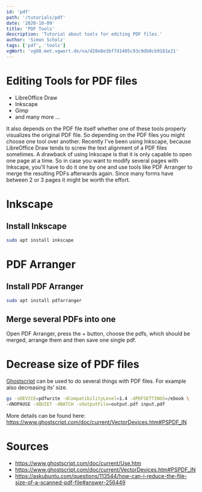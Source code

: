 ```yaml
---
id: 'pdf'
path: '/tutorials/pdf'
date: '2020-10-09'
title: 'PDF Tools'
description: 'Tutorial about tools for editing PDF files.'
author: 'Simon Scholz'
tags: ['pdf', 'tools']
vgWort: 'vg08.met.vgwort.de/na/d28e8e3bf7d1405c93c9db0cb9181e21'
---
```


# Editing Tools for PDF files

- LibreOffice Draw
- Inkscape
- Gimp
- and many more ...

It also depends on the PDF file itself whether one of these tools properly visualizes the original PDF file.
So depending on the PDF files you might choose one tool over another.
Recently I've been using Inkscape, because LibreOffice Draw tends to screw the text alignment of a PDF files sometimes.
A drawback of using Inkscape is that it is only capable to open one page at a time.
So in case you want to modify several pages with Inkscape, you'll have to do it one by one and use tools like PDF Arranger to merge the resulting PDFs afterwards again.
Since many forms have between 2 or 3 pages it might be worth the effort.

# Inkscape

## Install Inkscape

```bash
sudo apt install inkscape
```

# PDF Arranger

## Install PDF Arranger

```bash
sudo apt install pdfarranger
```

## Merge several PDFs into one

Open PDF Arranger, press the + button, choose the pdfs, which should be merged, arrange them and then save one single pdf.

# Decrease size of PDF files

[Ghostscript](https://www.ghostscript.com/doc/current/Use.htm) can be used to do several things with PDF files.
For example also decreasing its' size.

```bash
gs -sDEVICE=pdfwrite -dCompatibilityLevel=1.4 -dPDFSETTINGS=/ebook \
-dNOPAUSE -dQUIET -dBATCH -sOutputFile=output.pdf input.pdf
```

More details can be found here: https://www.ghostscript.com/doc/current/VectorDevices.htm#PSPDF_IN

# Sources

- https://www.ghostscript.com/doc/current/Use.htm
- https://www.ghostscript.com/doc/current/VectorDevices.htm#PSPDF_IN
- https://askubuntu.com/questions/113544/how-can-i-reduce-the-file-size-of-a-scanned-pdf-file#answer-256449